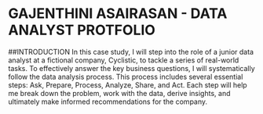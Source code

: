 # GAJENTHINI ASAIRASAN - DATA ANALYST PROTFOLIO
##INTRODUCTION
In this case study, I will step into the role of a junior data analyst at a fictional company, Cyclistic, to tackle a series of real-world tasks. To effectively answer the key business questions, I will systematically follow the data analysis process. This process includes several essential steps: Ask, Prepare, Process, Analyze, Share, and Act. Each step will help me break down the problem, work with the data, derive insights, and ultimately make informed recommendations for the company.
